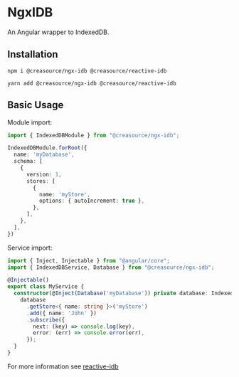 # NgxIDB

An Angular wrapper to IndexedDB.

## Installation

```
npm i @creasource/ngx-idb @creasource/reactive-idb
```

```
yarn add @creasource/ngx-idb @creasource/reactive-idb
```

## Basic Usage

Module import:
```ts
import { IndexedDBModule } from "@creasource/ngx-idb";

IndexedDBModule.forRoot({
  name: 'myDatabase',
  schema: [
    {
      version: 1,
      stores: [
        {
          name: 'myStore',
          options: { autoIncrement: true },
        },
      ],
    },
  ],
})
```

Service import:

```ts
import { Inject, Injectable } from "@angular/core";
import { IndexedDBService, Database } from "@creasource/ngx-idb";

@Injectable()
export class MyService {
  constructor(@Inject(Database('myDatabase')) private database: IndexedDBService) {
    database
      .getStore<{ name: string }>('myStore')
      .add({ name: 'John' })
      .subscribe({
        next: (key) => console.log(key),
        error: (err) => console.error(err),
      });
  }
}
```

For more information see [reactive-idb](https://github.com/creasource/reactive-idb)
